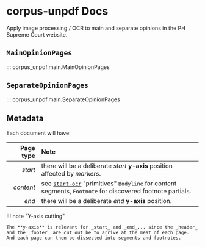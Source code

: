 # corpus-unpdf Docs

Apply image processing / OCR to main and separate opinions in the PH Supreme Court website.

## `MainOpinionPages`

::: corpus_unpdf.main.MainOpinionPages

## `SeparateOpinionPages`

::: corpus_unpdf.main.SeparateOpinionPages

## Metadata

Each document will have:

Page type | Note
--:|:--
_start_ | there will be a deliberate _start_ **y-axis** position affected by _markers_.
_content_ | see [`start-ocr`](https://github.com/justmars/start-ocr) "primitives" `Bodyline` for content segments, `Footnote` for discovered footnote partials.
_end_ | there will be a deliberate _end_ **y-axis** position.

!!! note "Y-axis cutting"

    The **y-axis** is relevant for _start_ and _end_... since the _header_ and the _footer_ are cut out be to arrive at the meat of each page. And each page can then be dissected into segments and footnotes.
